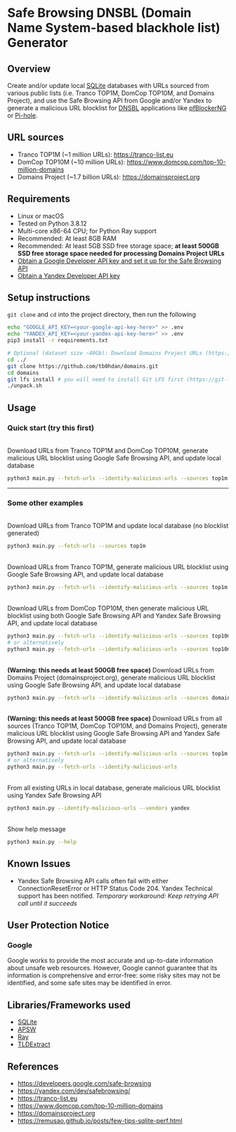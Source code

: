 # Safe Browsing DNSBL (Domain Name System-based blackhole list) Generator

## Overview

Create and/or update local [SQLite](https://www.sqlite.org) databases with URLs sourced from 
various public lists (i.e. Tranco TOP1M, DomCop TOP10M, and Domains Project), and use the Safe Browsing API from Google and/or Yandex 
to generate a malicious URL blocklist for [DNSBL](https://en.wikipedia.org/wiki/Domain_Name_System-based_blackhole_list) 
applications like [pfBlockerNG](https://linuxincluded.com/block-ads-malvertising-on-pfsense-using-pfblockerng-dnsbl) 
or [Pi-hole](https://pi-hole.net).

## URL sources

- Tranco TOP1M (~1 million URLs): https://tranco-list.eu
- DomCop TOP10M (~10 million URLs): https://www.domcop.com/top-10-million-domains
- Domains Project (~1.7 billion URLs): https://domainsproject.org

## Requirements

- Linux or macOS
- Tested on Python 3.8.12
- Multi-core x86-64 CPU; for Python Ray support
- Recommended: At least 8GB RAM
- Recommended: At least 5GB SSD free storage space; **at least 500GB SSD free storage space needed for processing Domains Project URLs**
- [Obtain a Google Developer API key and set it up for the Safe Browsing API](https://developers.google.com/safe-browsing/v4/get-started)
- [Obtain a Yandex Developer API key](https://yandex.com/dev/safebrowsing)

## Setup instructions

`git clone` and `cd` into the project directory, then run the following

```bash
echo "GOOGLE_API_KEY=<your-google-api-key-here>" >> .env
echo "YANDEX_API_KEY=<your-yandex-api-key-here>" >> .env
pip3 install -r requirements.txt

# Optional (dataset size ~49Gb): Download Domains Project URLs (https://domainsproject.org)
cd ../
git clone https://github.com/tb0hdan/domains.git
cd domains
git lfs install # you will need to install Git LFS first (https://git-lfs.github.com)
./unpack.sh
```

## Usage

### Quick start (try this first)
\
Download URLs from Tranco TOP1M and DomCop TOP10M, generate malicious URL blocklist using Google Safe Browsing API, and update local database
```bash
python3 main.py --fetch-urls --identify-malicious-urls --sources top1m top10m --vendors google
```
---
### Some other examples
\
Download URLs from Tranco TOP1M and update local database (no blocklist generated)
```bash
python3 main.py --fetch-urls --sources top1m
```
\
Download URLs from Tranco TOP1M, generate malicious URL blocklist using Google Safe Browsing API, and update local database
```bash
python3 main.py --fetch-urls --identify-malicious-urls --sources top1m --vendors google
```
\
Download URLs from DomCop TOP10M, then generate malicious URL blocklist using both Google Safe Browsing API and Yandex Safe Browsing API, and update local database
```bash
python3 main.py --fetch-urls --identify-malicious-urls --sources top10m --vendors google
# or alternatively
python3 main.py --fetch-urls --identify-malicious-urls --sources top10m
```
\
**(Warning: this needs at least 500GB free space)** Download URLs from Domains Project (domainsproject.org), generate malicious URL blocklist using Google Safe Browsing API, and update local database
```bash
python3 main.py --fetch-urls --identify-malicious-urls --sources domainsproject --vendors google
```
\
**(Warning: this needs at least 500GB free space)** Download URLs from all sources (Tranco TOP1M, DomCop TOP10M, and Domains Project), generate malicious URL blocklist using Google Safe Browsing API and Yandex Safe Browsing API, and update local database
```bash
python3 main.py --fetch-urls --identify-malicious-urls --sources top1m top10m domainsproject --vendors google yandex
# or alternatively
python3 main.py --fetch-urls --identify-malicious-urls
```
\
From all existing URLs in local database, generate malicious URL blocklist using Yandex Safe Browsing API
```bash
python3 main.py --identify-malicious-urls --vendors yandex
```
\
Show help message
```bash
python3 main.py --help
```

## Known Issues

- Yandex Safe Browsing API calls often fail with either ConnectionResetError or HTTP Status Code 204. Yandex Technical support has been notified. _Temporary workaround: Keep retrying API call until it succeeds_

## User Protection Notice

### Google

Google works to provide the most accurate and up-to-date information about unsafe web resources. However, Google cannot guarantee that its information is comprehensive and error-free: some risky sites may not be identified, and some safe sites may be identified in error.

## Libraries/Frameworks used
- [SQLite](https://www.sqlite.org)
- [APSW](https://rogerbinns.github.io/apsw)
- [Ray](https://www.ray.io)
- [TLDExtract](https://github.com/john-kurkowski/tldextract)

## References

- https://developers.google.com/safe-browsing
- https://yandex.com/dev/safebrowsing/
- https://tranco-list.eu
- https://www.domcop.com/top-10-million-domains
- https://domainsproject.org
- https://remusao.github.io/posts/few-tips-sqlite-perf.html